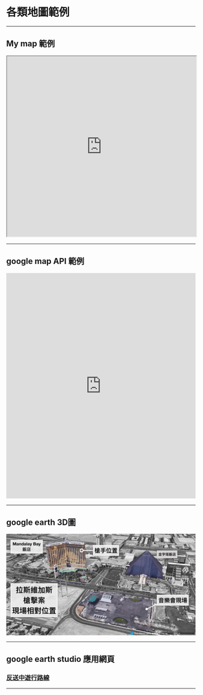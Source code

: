 # 各類地圖範例
***
## My map 範例
<iframe src="https://www.google.com/maps/d/u/0/embed?mid=1aKqamfOSLCm4MqiLLEyVxkOD4Ng" width="100%" height="480"></iframe>

***
## google map API 範例
<iframe src="https://snazzymaps.com/embed/183776" width="100%" height="600px" style="border:none;"></iframe>

***
## google earth 3D圖
![LV槍擊案地點](/LV槍擊2.jpeg)

***
## google earth studio 應用網頁
### [反送中遊行路線](https://activity.thenewslens.com/hk-extradition-law/)

***
